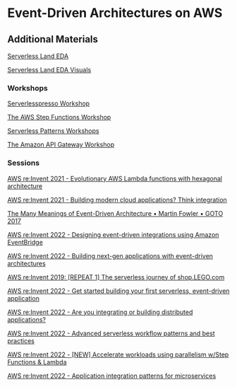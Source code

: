 # Event-Driven Architectures on AWS 

## Additional Materials

[Serverless Land EDA](https://serverlessland.com/event-driven-architecture/intro)

[Serverless Land EDA Visuals](https://serverlessland.com/event-driven-architecture/visuals)

### Workshops

[Serverlesspresso Workshop](https://catalog.us-east-1.prod.workshops.aws/workshops/28e7066a-b0bb-42ad-a0e9-8e8eeeb51133/en-US)

[The AWS Step Functions Workshop](https://catalog.workshops.aws/stepfunctions/en-US)

[Serverless Patterns Workshops](https://catalog.workshops.aws/serverless-patterns/en-US)

[The Amazon API Gateway Workshop](https://catalog.workshops.aws/apigateway)

### Sessions

[AWS re:Invent 2021 - Evolutionary AWS Lambda functions with hexagonal architecture](https://www.youtube.com/watch?v=kRFg6fkVChQ)

[AWS re:Invent 2021 - Building modern cloud applications? Think integration](https://www.youtube.com/watch?v=ttJAIQf7cTw)

[The Many Meanings of Event-Driven Architecture • Martin Fowler • GOTO 2017](https://www.youtube.com/watch?v=STKCRSUsyP0)

[AWS re:Invent 2022 - Designing event-driven integrations using Amazon EventBridge](https://www.youtube.com/watch?v=W3Rh70jG-LM)

[AWS re:Invent 2022 - Building next-gen applications with event-driven architectures](https://www.youtube.com/watch?v=SbL3a9YOW7s&t=2s)

[AWS re:Invent 2019: [REPEAT 1] The serverless journey of shop.LEGO.com](https://www.youtube.com/watch?v=20KBtJOxUpw)

[AWS re:Invent 2022 - Get started building your first serverless, event-driven application](https://www.youtube.com/watch?v=-WYBOuP1Y6E)

[AWS re:Invent 2022 - Are you integrating or building distributed applications?](https://youtu.be/Zrj7RD7G24Q)

[AWS re:Invent 2022 - Advanced serverless workflow patterns and best practices](https://youtu.be/o6-7BAUWaqg)

[AWS re:Invent 2022 - [NEW] Accelerate workloads using parallelism w/Step Functions & Lambda](https://www.youtube.com/watch?v=SG6_oy72hh4)

[AWS re:Invent 2022 - Application integration patterns for microservices](https://www.youtube.com/watch?v=GoBOivyE7PY)





